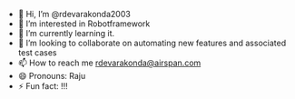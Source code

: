 - 👋 Hi, I’m @rdevarakonda2003
- 👀 I’m interested in Robotframework
- 🌱 I’m currently learning it.
- 💞️ I’m looking to collaborate on automating new features and associated test cases
- 📫 How to reach me rdevarakonda@airspan.com
- 😄 Pronouns: Raju
- ⚡ Fun fact: !!!

<!---
rdevarakonda2003/rdevarakonda2003 is a ✨ special ✨ repository because its `README.md` (this file) appears on your GitHub profile.
You can click the Preview link to take a look at your changes.
--->
